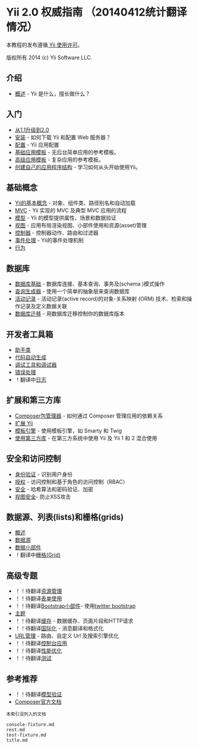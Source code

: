 Yii 2.0 权威指南 （20140412统计翻译情况）
===============================

本教程的发布遵循[ Yii 使用许可](http://www.yiiframework.com/doc/terms/)。

版权所有 2014 (c) Yii Software LLC.

介绍
------------

- [概述](overview.md) - Yii 是什么，擅长做什么？

入门
---------------

- [从1.1升级到2.0](upgrade-from-v1.md)
- [安装](installation.md) - 如何下载 Yii 和配置 Web 服务器？
- [配置](configuration.md) -  Yii 应用配置
- [基础应用模板](apps-basic.md) - 无后台简单应用的参考模板。
- [高级应用模板](apps-advanced.md) - 复杂应用的参考模板。
- [创建自己的应用程序结构](apps-own.md) - 学习如何从头开始使用Yii。

基础概念
-------------

- [Yii的基本概念](basics.md) - 对象、组件类、路径别名和自动加载
- [MVC](mvc.md) - Yii 实现的 MVC 及典型 MVC 应用的流程
- [模型](model.md) - Yii 的模型提供属性、场景和数据验证
- [视图](view.md) - 应用布局渲染视图、小部件使用和资源(asset)管理
- [控制器](controller.md) - 控制器动作、路由和过滤器
- [事件处理](events.md) - Yii的事件处理机制
- [行为](behaviors.md)

数据库
--------

- [数据库基础](database-basics.md) - 数据库连接、基本查询、事务及(schema )模式操作
- [查询生成器](query-builder.md) - 使用一个简单的抽象层来查询数据库
- [活动记录](active-record.md) - 活动记录(active record)的对象-关系映射 (ORM) 技术、检索和操作记录及定义数据关联
- [数据库迁移](console-migrate.md) - 用数据库迁移控制你的数据库版本

开发者工具箱
------------------

- [助手类](helpers.md)
- [代码自动生成](gii.md)
- [调试工具和调试器](module-debug.md)
- [错误处理](error.md)
- ！翻译中[日志](logging.md)

扩展和第三方库
----------------------------------

- [Composer包管理器](composer.md) - 如何通过 Composer 管理应用的依赖关系
- [扩展 Yii](extensions.md)
- [模板引擎](template.md) - 使用模板引擎，如 Smarty 和 Twig
- [使用第三方库](using-3rd-party-libraries.md) - 在第三方系统中使用 Yii 及 Yii 1 和 2 混合使用

安全和访问控制
---------------------------

- [身份验证](authentication.md) - 识别用户身份
- [授权](authorization.md) - 访问控制和基于角色的访问控制（RBAC）
- [安全](security.md) - 哈希算法和密码验证、加密
- [视图安全](view.md#security)- 防止XSS攻击

数据源、列表(lists)和栅格(grids)
-------------------------------

- [概述](data-overview.md)
- [数据源](data-providers.md)
- [数据小部件](data-widgets.md)
- ！翻译中[栅格(Grid)](data-grid.md)

高级专题
---------------

- ！！待翻译[资源管理](assets.md)
- ！！待翻译[表单使用](form.md)
- ！！待翻译[Bootstrap小部件](bootstrap-widgets.md)- 使用[twitter bootstrap](http://getbootstrap.com/)
- [主题](theming.md)
- ！！待翻译[缓存](caching.md) - 数据缓存、页面片段和HTTP请求
- ！！待翻译[国际化](i18n.md) - 消息翻译和格式化
- [URL管理](url.md) - 路由、自定义 Url 及搜索引擎优化
- ！！待翻译[控制台应用](console.md)
- ！！待翻译[性能优化](performance.md)
- ！！待翻译[测试](testing.md)

参考推荐
----------

- ！！待翻译[模型验证](validation.md)
- [Composer官方文档](http://getcomposer.org)


~~~~~~~~~~~~~~~~~
本索引没列入的文档

console-fixture.md
rest.md
test-fixture.md
title.md

